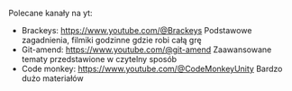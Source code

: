 Polecane kanały na yt:
- Brackeys: https://www.youtube.com/@Brackeys
    Podstawowe zagadnienia, filmiki godzinne gdzie robi całą grę
- Git-amend: https://www.youtube.com/@git-amend
    Zaawansowane tematy przedstawione w czytelny sposób
- Code monkey: https://www.youtube.com/@CodeMonkeyUnity
    Bardzo dużo materiałów